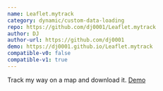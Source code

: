 ```yaml
---
name: Leaflet.mytrack
category: dynamic/custom-data-loading
repo: https://github.com/dj0001/Leaflet.mytrack
author: DJ
author-url: https://github.com/dj0001
demo: https://dj0001.github.io/Leaflet.mytrack
compatible-v0: false
compatible-v1: true
---
```


Track my way on a map and download it. <a href="https://dj0001.github.io/Leaflet.mytrack">Demo</a>

